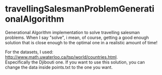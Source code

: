 # travellingSalesmanProblemGenerationalAlgorithm
Generational Algorithm implementation to solve travelling salesman problems. When I say "solve", i mean, of course, getting a good enough solution that is close enough to the optimal one in a realistic amount of time!
  
For the datasets, I used:
http://www.math.uwaterloo.ca/tsp/world/countries.html.  
Especifically the Djibouti one. If you want to use this solution, you can change the data inside points.txt to the one you want.

